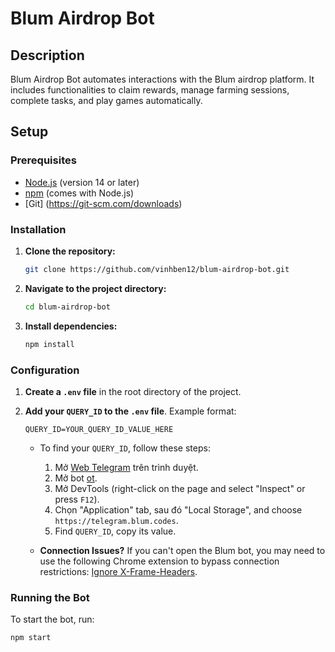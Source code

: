 # Blum Airdrop Bot

## Description

Blum Airdrop Bot automates interactions with the Blum airdrop platform. It includes functionalities to claim rewards, manage farming sessions, complete tasks, and play games automatically.


## Setup

### Prerequisites

- [Node.js](https://nodejs.org/) (version 14 or later)
- [npm](https://www.npmjs.com/) (comes with Node.js)
- [Git] (https://git-scm.com/downloads)
### Installation

1. **Clone the repository:**

    ```bash
    git clone https://github.com/vinhben12/blum-airdrop-bot.git
    ```

2. **Navigate to the project directory:**

    ```bash
    cd blum-airdrop-bot
    ```

3. **Install dependencies:**

    ```bash
    npm install
    ```

### Configuration

1. **Create a `.env` file** in the root directory of the project.

2. **Add your `QUERY_ID` to the `.env` file**. Example format:

    ```env
    QUERY_ID=YOUR_QUERY_ID_VALUE_HERE
    ```

   - To find your `QUERY_ID`, follow these steps:
     1. Mở [Web Telegram](https://web.telegram.org) trên trình duyệt.
     2. Mở bot [ ot](https://t.me/VanaDataHeroBot/VanaDataHero?startapp=5217425934).
     3. Mở DevTools (right-click on the page and select "Inspect" or press `F12`).
     4. Chọn "Application" tab, sau đó "Local Storage", and choose `https://telegram.blum.codes`.
     5. Find `QUERY_ID`, copy its value.

   - **Connection Issues?** If you can't open the Blum bot, you may need to use the following Chrome extension to bypass connection restrictions: [Ignore X-Frame-Headers](https://chromewebstore.google.com/detail/ignore-x-frame-headers/gleekbfjekiniecknbkamfmkohkpodhe).

### Running the Bot

To start the bot, run:

```bash
npm start
```



